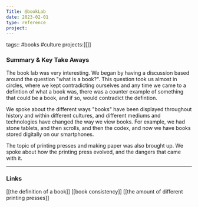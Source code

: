 ```yaml
---
Title: @bookLab
date: 2023-02-01
type: reference
project:
---
```


tags:: #books #culture 
projects:[[]]


### Summary & Key Take Aways

The book lab was very interesting. We began by having a discussion based around the question "what is a book?". This question took us almost in circles, where we kept contradicting ourselves and any time we came to a defintion of what a book was, there was a counter example of something that could be a book, and if so, would contradict the defintion. 

We spoke about the different ways "books" have been displayed throughout history and within different cultures, and different mediums and technologies have changed the way we view books. For example, we had stone tablets, and then scrolls, and then the codex, and now we have books stored digitally on our smartphones.

The topic of printing presses and making paper was also brought up. We spoke about how the printing press evolved, and the dangers that came with it.

--- 

### Links
[[the definition of a book]]
[[book consistency]]
[[the amount of different printing presses]]

